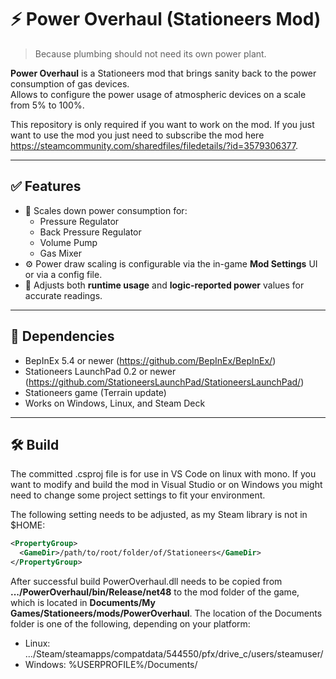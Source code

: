 # ⚡ Power Overhaul (Stationeers Mod)

> Because plumbing should not need its own power plant.

**Power Overhaul** is a Stationeers mod that brings sanity back to the power consumption of gas devices.  
Allows to configure the power usage of atmospheric devices on a scale from 5% to 100%.

This repository is only required if you want to work on the mod. If you just want to use the mod you
just need to subscribe the mod here https://steamcommunity.com/sharedfiles/filedetails/?id=3579306377.

---

## ✅ Features

- 🔋 Scales down power consumption for:
  - Pressure Regulator  
  - Back Pressure Regulator  
  - Volume Pump
  - Gas Mixer
- ⚙️ Power draw scaling is configurable via the in-game **Mod Settings** UI or via a config file.
- 🧮 Adjusts both **runtime usage** and **logic-reported power** values for accurate readings.

---

## 🧩 Dependencies

- BepInEx 5.4 or newer (https://github.com/BepInEx/BepInEx/)
- Stationeers LaunchPad 0.2 or newer (https://github.com/StationeersLaunchPad/StationeersLaunchPad/)
- Stationeers game (Terrain update)
- Works on Windows, Linux, and Steam Deck

---

## 🛠️ Build

The committed .csproj file is for use in VS Code on linux with mono. If you want to modify and 
build the mod in Visual Studio or on Windows you might need to change some project settings to fit 
your environment. 

The following setting needs to be adjusted, as my Steam library is not in $HOME:
```xml
<PropertyGroup>
  <GameDir>/path/to/root/folder/of/Stationeers</GameDir>
</PropertyGroup>
```

After successful build PowerOverhaul.dll needs to be copied from **.../PowerOverhaul/bin/Release/net48**
to the mod folder of the game, which is located in **Documents/My Games/Stationeers/mods/PowerOverhaul**.
The location of the Documents folder is one of the following, depending on your platform:
- Linux: .../Steam/steamapps/compatdata/544550/pfx/drive_c/users/steamuser/
- Windows: %USERPROFILE%/Documents/


